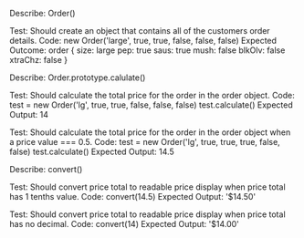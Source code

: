 Describe: Order()

Test: Should create an object that contains all of the customers order details.
Code: new Order('large', true, true, false, false, false)
Expected Outcome: order {
  size: large
  pep: true
  saus: true
  mush: false
  blkOlv: false
  xtraChz: false
}

Describe: Order.prototype.calulate()

Test: Should calculate the total price for the order in the order object.
Code: test = new Order('lg', true, true, false, false, false)
test.calculate() 
Expected Output: 14

Test: Should calculate the total price for the order in the order object when a price value === 0.5.
Code: test = new Order('lg', true, true, true, false, false)
test.calculate() 
Expected Output: 14.5

Describe: convert()

Test: Should convert price total to readable price display when price total has 1 tenths value.
Code: convert(14.5)
Expected Output: '$14.50'

Test: Should convert price total to readable price display when price total has no decimal.
Code: convert(14)
Expected Output: '$14.00'

